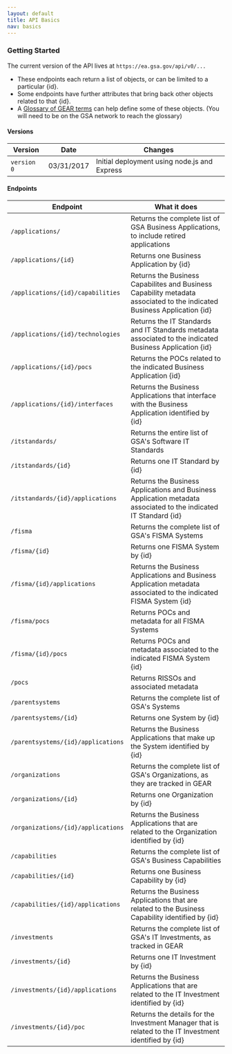 ```yaml
---
layout: default
title: API Basics
nav: basics
---
```


### Getting Started

The current version of the API lives at ```https://ea.gsa.gov/api/v0/...```

- These endpoints each return a list of objects, or can be limited to a particular {id}.
- Some endpoints have further attributes that bring back other objects related to that {id}. 
- A [Glossary of GEAR terms](https://ea.gsa.gov/#!/glossary) can help define some of these objects. (You will need to be on the GSA network to reach the glossary) 

#### Versions

| Version | Date | Changes | 
| ------------- | ------------- | ------------- |
| ```version 0``` | 03/31/2017 | Initial deployment using node.js and Express


#### Endpoints

| Endpoint | What it does |
| ------------- | -------------|
| ```/applications/``` | Returns the complete list of GSA Business Applications, to include retired applications 
| ```/applications/{id}``` | Returns one Business Application by {id}
| ```/applications/{id}/capabilities``` | Returns the Business Capabilites and Business Capability metadata associated to the indicated Business Application {id}
| ```/applications/{id}/technologies``` | Returns the IT Standards and IT Standards metadata associated to the indicated Business Application {id}
| ```/applications/{id}/pocs``` | Returns the POCs related to the indicated Business Application {id}
| ```/applications/{id}/interfaces``` | Returns the Business Applications that interface with the Business Application identified by {id}
| ```/itstandards/``` | Returns the entire list of GSA's Software IT Standards 
| ```/itstandards/{id}``` | Returns one IT Standard by {id}
| ```/itstandards/{id}/applications``` | Returns the Business Applications and Business Application metadata associated to the indicated IT Standard {id}
| ```/fisma``` | Returns the complete list of GSA's FISMA Systems
| ```/fisma/{id}``` | Returns one FISMA System by {id}
| ```/fisma/{id}/applications``` | Returns the Business Applications and Business Application metadata associated to the indicated FISMA System {id}
| ```/fisma/pocs``` | Returns POCs and metadata for all FISMA Systems
| ```/fisma/{id}/pocs``` | Returns POCs and metadata associated to the indicated FISMA System {id}
| ```/pocs``` | Returns RISSOs and associated metadata
| ```/parentsystems``` | Returns the complete list of GSA's Systems
| ```/parentsystems/{id}``` | Returns one System by {id}
| ```/parentsystems/{id}/applications``` | Returns the Business Applications that make up the System identified by {id}
| ```/organizations``` | Returns the complete list of GSA's Organizations, as they are tracked in GEAR
| ```/organizations/{id}``` | Returns one Organization by {id}
| ```/organizations/{id}/applications``` | Returns the Business Applications that are related to the Organization identified by {id}
| ```/capabilities``` | Returns the complete list of GSA's Business Capabilities
| ```/capabilities/{id}``` | Returns one Business Capability by {id}
| ```/capabilities/{id}/applications``` | Returns the Business Applications that are related to the Business Capability identified by {id}
| ```/investments``` | Returns the complete list of GSA's IT Investments, as tracked in GEAR
| ```/investments/{id}``` | Returns one IT Investment by {id}
| ```/investments/{id}/applications``` | Returns the Business Applications that are related to the IT Investment identified by {id}
| ```/investments/{id}/poc``` | Returns the details for the Investment Manager that is related to the IT Investment identified by {id}




<body id="basics"></body>
